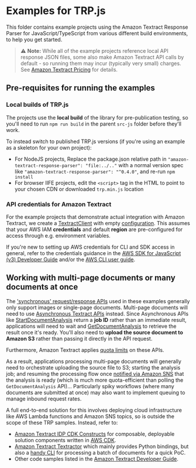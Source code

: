 # Examples for TRP.js

This folder contains example projects using the Amazon Textract Response Parser for JavaScript/TypeScript from various different build environments, to help you get started.

> ⚠️ **Note:** While all of the example projects reference local API response JSON files, some also make Amazon Textract API calls by default - so running them may incur (typically very small) charges. See [Amazon Textract Pricing](https://aws.amazon.com/textract/pricing/) for details.


## Pre-requisites for running the examples


### Local builds of TRP.js

The projects use the **local build** of the library for pre-publication testing, so you'll need to run `npm run build` in the parent `src-js` folder before they'll work.

To instead switch to published TRP.js versions (if you're using an example as a skeleton for your own project):

- For NodeJS projects, Replace the package.json relative path in `"amazon-textract-response-parser": "file:../.."` with a normal version spec like `"amazon-textract-response-parser": "^0.4.0"`, and re-run `npm install`
- For browser IIFE projects, edit the `<script>` tag in the HTML to point to your chosen CDN or downloaded `trp.min.js` location


### API credentials for Amazon Textract

For the example projects that demonstrate actual integration with Amazon Textract, we create a [TextractClient](https://docs.aws.amazon.com/AWSJavaScriptSDK/v3/latest/client/textract/) with empty [configuration](https://docs.aws.amazon.com/AWSJavaScriptSDK/v3/latest/Package/-aws-sdk-client-textract/TypeAlias/TextractClientConfigType/). This assumes that your AWS IAM **credentials** and default **region** are pre-configured for access through e.g. environment variables.

If you're new to setting up AWS credentials for CLI and SDK access in general, refer to the credentials guidance in the [AWS SDK for JavaScript (v3) Developer Guide](https://docs.aws.amazon.com/sdk-for-javascript/v3/developer-guide/setting-credentials.html) and/or the [AWS CLI user guide](https://docs.aws.amazon.com/cli/latest/userguide/cli-configure-files.html).


## Working with multi-page documents or many documents at once

The ['synchronous' request/response APIs](https://docs.aws.amazon.com/textract/latest/dg/sync.html) used in these examples generally only support images or single-page documents. Multi-page documents will need to use [Asynchronous Textract APIs](https://docs.aws.amazon.com/textract/latest/dg/async.html) instead. Since Asynchronous APIs like [StartDocumentAnalysis](https://docs.aws.amazon.com/AWSJavaScriptSDK/v3/latest/client/textract/command/StartDocumentAnalysisCommand/) return a **job ID** rather than an immediate result, applications will need to wait and [GetDocumentAnalysis](https://docs.aws.amazon.com/AWSJavaScriptSDK/v3/latest/client/textract/command/GetDocumentAnalysisCommand/) to retrieve the result once it's ready. You'll also need to **upload the source document to Amazon S3** rather than passing it directly in the API request.

Furthermore, Amazon Textract applies [quota limits](https://docs.aws.amazon.com/textract/latest/dg/limits-quotas-explained.html) on these APIs.

As a result, applications processing multi-page documents will generally need to orchestrate uploading the source file to S3; starting the analysis job; and resuming the processing flow once [notified via Amazon SNS](https://docs.aws.amazon.com/textract/latest/dg/async-notification-payload.html) that the analysis is ready (which is much more quota-efficient than polling the `GetDocumentAnalysis` API)... Particularly spiky workflows (where many documents are submitted at once) may also want to implement queuing to manage inbound request rates.

A full end-to-end solution for this involves deploying cloud infrastructure like AWS Lambda functions and Amazon SNS topics, so is outside the scope of these TRP samples. Instead, refer to:

- [Amazon Textract IDP CDK Constructs](https://github.com/aws-samples/amazon-textract-idp-cdk-constructs) for composable, deployable solution components written in [AWS CDK](https://aws.amazon.com/cdk/).
- [Amazon Textract Textractor](https://github.com/aws-samples/amazon-textract-textractor/) which mainly provides Python bindings, but also a [handy CLI](https://aws-samples.github.io/amazon-textract-textractor/commandline.html) for processing a batch of documents for a quick PoC.
- Other code samples listed in the [Amazon Textract Developer Guide](https://docs.aws.amazon.com/textract/latest/dg/service_code_examples.html).
